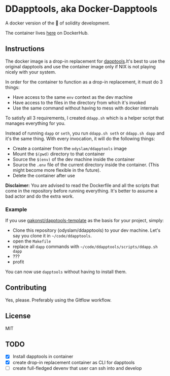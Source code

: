 # DDapptools, aka Docker-Dapptools
A docker version of the 💊 of solidity development.

The container lives [here](https://hub.docker.com/r/odyslam/ddapptools) on DockerHub.

## Instructions

The docker image is a drop-in replacement for [dapptools](https://github.com/dapphub/dapptools).It's best to use the original dapptools and use the container image only if NIX is not playing nicely with your system.

In order for the container to function as a drop-in replacement, it must do 3 things:
- Have access to the same `env` context as the dev machine
- Have access to the files in the directory from which it's invoked
- Use the same command without having to mess with docker internals

To satisfy all 3 requirements, I created `ddapp.sh` which is a helper script that  manages everything for you.

Instead of running `dapp` or `seth`, you run `ddapp.sh seth` or `ddapp.sh dapp` and it's the same thing. With every invocation, it will do the following things:
- Create a container from the `odyslam/ddapptools` image
- Mount the `$(pwd)` directory to that container
- Source the `$(env)` of the dev machine inside the container
- Source the `.env` file of the current directory inside the container. (This might become more flexible in the future).
- Delete the container after use

**Disclaimer:**
You are advised to read the Dockerfile and all the scripts that come in the repository before running everything. It's better to assume a bad actor and do the extra work.

### Example

If you use [gakonst/dapptools-template](https://github.com/gakonst/dapptools-template) as the basis for your project, simply:
- Clone this repository (odyslam/ddapptools) to your dev machine. Let's say you clone it in `~/code/ddapptools`.
- open the `Makefile`
- replace all `dapp` commands with `~/code/ddapptools/scripts/ddapp.sh dapp`
- ???
- profit

You can now use `dapptools` without having to install them.

## Contributing

Yes, please. Preferably using the Gitflow workflow.

## License

MIT

## TODO

- [x] Install dapptools in container
- [x] create drop-in replacement container as CLI for dapptools
- [ ] create full-fledged devenv that user can ssh into and develop
